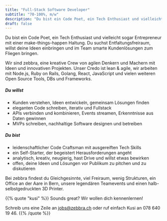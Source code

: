 ```yaml
---
title: "Full-Stack Software Developer"
subtitle: "70-100%, m/w"
description: "Du bist ein Code Poet, ein Tech Enthusiast und vielleicht sogar Entrepreneur mit einer make-things-happen Haltung?"
draft: false
---
```


Du bist ein Code Poet, ein Tech Enthusiast und vielleicht sogar Entrepreneur mit einer make-things-happen Haltung. Du suchst Entfaltungsfreiraum, willst deine Ideen einbringen und im Team smarte Kundenlösungen zum Fliegen bringen.
<!--more-->

Wir sind zebbra, eine kreative Crew von agilen Denkern und Machern mit Ideen und innovativen Projekten. Unser Credo ist lean & agile, wir arbeiten mit Node.js, Ruby on Rails, Golang, React, JavaScript und vielen weiteren Open Source Tools, DBs und Frameworks.

##### Du willst

* Kunden verstehen, Ideen entwickeln, gemeinsam Lösungen finden
* eleganten Code schreiben, iterativ und Fullstack
* APIs verbinden und kombinieren, Events streamen, Erkenntnisse aus Daten gewinnen
* MVPs schreiben, nachhaltige Software designen und betreiben

##### Du bist

* leidenschaftlicher Code Craftsman mit ausgereiften Tech Skills
* ein Self-Starter, der begeistert Herausforderungen angeht
* analytisch, kreativ, neugierig, hast Drive und willst etwas bewirken
* offen, deine Ideen und Lösungen vor Publikum zu pitchen und zu diskutieren

Bei zebbra findest du Gleichgesinnte, viel Freiraum, wenig Strukturen, ein Office an der Aare in Bern, unsere legendären Teamevents und einen halb-selbstgedruckten 3D Printer.

{{% quote "kusi" %}}
  Sounds great? Wir wollen dich kennenlernen!

  Schreib uns eine Zeile an <a href="mailto:jobs@zebbra.ch">jobs@zebbra.ch</a> oder ruf einfach Kusi an 078 640 19 46.
{{% /quote %}}
